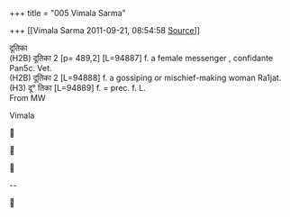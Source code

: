 +++
title = "005 Vimala Sarma"

+++
[[Vimala Sarma	2011-09-21, 08:54:58 [Source](https://groups.google.com/g/samskrita/c/iCt-i-11pxo)]]



दूतिका  
(H2B) दूतिका 2 \[p= 489,2\] \[L=94887\] f. a female messenger , confidante Pan5c. Vet.  
(H2B) दूतिका 2 \[L=94888\] f. a gossiping or mischief-making woman Ra1jat.  
(H3) दू° तिका \[L=94889\] f. = prec. f. L.  
From MW

Vimala







--  



